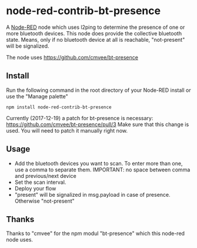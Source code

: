 # node-red-contrib-bt-presence

A <a href="http://nodered.org" target="_new">Node-RED</a> node which uses l2ping to determine the presence of one or more bluetooth devices. This node
does provide the collective bluetooth state. Means, only if no bluetooth device at all is reachable, "not-present" will be signalized. 

The node uses https://github.com/cmvee/bt-presence

## Install

Run the following command in the root directory of your Node-RED install or use the "Manage palette"

    npm install node-red-contrib-bt-presence

Currently (2017-12-19) a patch for bt-presence is necessary: https://github.com/cmvee/bt-presence/pull/3
Make sure that this change is used. You will need to patch it manually right now. 

## Usage

* Add the bluetooth devices you want to scan. To enter more than one, use a comma to separate them. IMPORTANT: no space between comma and previous/next device
* Set the scan interval.
* Deploy your flow 
* "present" will be signalized in msg.payload in case of presence. Otherwise "not-present"

## Thanks
Thanks to "cmvee" for the npm modul "bt-presence" which this node-red node uses.
